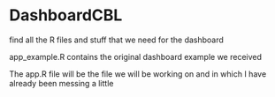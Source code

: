 # DashboardCBL
 find all the R files and stuff that we need for the dashboard

 app_example.R contains the original dashboard example we received

 The app.R file will be the file we will be working on and in which I have already been messing a little